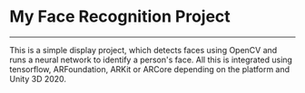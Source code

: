 # My Face Recognition Project
---
This is a simple display project, which detects faces using OpenCV and runs a neural network to identify a person's face. All this is integrated using tensorflow, ARFoundation, ARKit or ARCore depending on the platform and Unity 3D 2020.